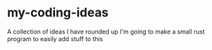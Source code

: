 # my-coding-ideas
A collection of ideas I have rounded up
I'm going to make a small rust program to easily add stuff to this
